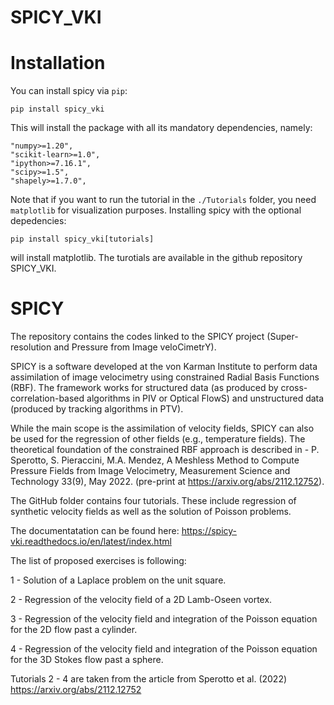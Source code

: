 SPICY_VKI
========

Installation
========
You can install spicy via `pip`: 

`pip install spicy_vki`

This will install the package with all its mandatory dependencies, namely: 

```
"numpy>=1.20",
"scikit-learn>=1.0",
"ipython>=7.16.1",
"scipy>=1.5",
"shapely>=1.7.0",
```

Note that if you want to run the tutorial in the `./Tutorials` folder, you need `matplotlib` for visualization purposes. Installing spicy with the optional depedencies:

`pip install spicy_vki[tutorials]`

will install matplotlib. The turotials are available in the github repository SPICY_VKI.


SPICY
=====

The repository contains the codes linked to the SPICY project (Super-resolution and Pressure from Image veloCimetrY).

SPICY is a software developed at the von Karman Institute to perform data assimilation of image velocimetry using constrained Radial Basis Functions (RBF). 
The framework works for structured data (as produced by cross-correlation-based algorithms in PIV or Optical FlowS) and unstructured data (produced by tracking algorithms in PTV).

While the main scope is the assimilation of velocity fields, SPICY can also be used for the regression of other fields (e.g., temperature fields).
The theoretical foundation of the constrained RBF approach is described in - P. Sperotto, S. Pieraccini, M.A. Mendez, A Meshless Method to Compute Pressure Fields from Image Velocimetry, Measurement Science and Technology 33(9), May 2022. (pre-print at https://arxiv.org/abs/2112.12752).

The GitHub folder contains four tutorials. These include regression of synthetic velocity fields as well as the solution of Poisson problems.

The documentatation can be found here: https://spicy-vki.readthedocs.io/en/latest/index.html


The list of proposed exercises is following:

1 - Solution of a Laplace problem on the unit square.

2 - Regression of the velocity field of a 2D Lamb-Oseen vortex.

3 - Regression of the velocity field and integration of the Poisson equation for the 2D flow past a cylinder.

4 - Regression of the velocity field and integration of the Poisson equation for the 3D Stokes flow past a sphere.

Tutorials 2 - 4 are taken from the article from Sperotto et al. (2022) https://arxiv.org/abs/2112.12752
 
 
 
 
 
 
 
 

